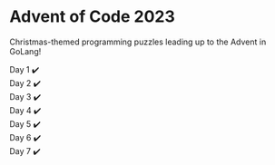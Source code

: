 # Advent of Code 2023

Christmas-themed programming puzzles leading up to the Advent in GoLang!

Day 1 ✔️ <br>
Day 2 ✔️ <br>
Day 3 ✔️ <br>
Day 4 ✔️ <br>
Day 5 ✔️ <br>
Day 6 ✔️ <br>
Day 7 ✔️ <br>